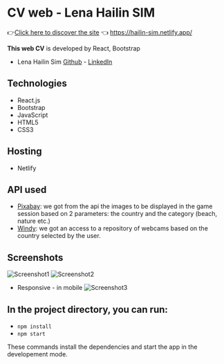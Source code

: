 # CV web - Lena Hailin SIM
👉[Click here to discover the site](https://hailin-sim.netlify.app/) 👈 https://hailin-sim.netlify.app/

**This web CV** is developed by React, Bootstrap
* Lena Hailin Sim [Github](https://github.com/Lenasim) - [LinkedIn](https://www.linkedin.com/in/lena-hailin-sim/)


## Technologies

* React.js
* Bootstrap
* JavaScript
* HTML5
* CSS3

## Hosting

* Netlify 

## API used

* [Pixabay](https://pixabay.com/api/docs/): we got from the api the images to be displayed in the game session based on 2 parameters: the country and the category (beach, nature etc.)
* [Windy](https://api.windy.com/webcams/docs): we got an access to a repository of webcams based on the country selected by the user.

## Screenshots

![Screenshot1](https://user-images.githubusercontent.com/58567573/85022842-272ffb00-b174-11ea-9d74-9b6e1d2a597b.png)
![Screenshot2](https://user-images.githubusercontent.com/58567573/85022848-27c89180-b174-11ea-88e1-6f81bcf1168a.png)
* Responsive - in mobile
![Screenshot3](https://user-images.githubusercontent.com/58567573/85022851-27c89180-b174-11ea-87fa-0cdd2f502a4d.png)


## In the project directory, you can run:
* `npm install`
* `npm start`

These commands install the dependencies and start the app in the developement mode.
